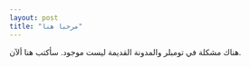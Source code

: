 ```yaml
---
layout: post
title: "مرحبا هنا"
---
```


هناك مشكلة في تومبلر والمدونة القديمة ليست موجود. سأكتب هنا ألآن. 
